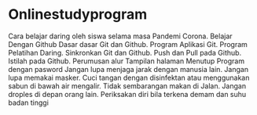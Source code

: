# Onlinestudyprogram
Cara belajar daring oleh siswa selama masa  Pandemi Corona.
Belajar Dengan Github
Dasar dasar Git dan Github.
Program Aplikasi Git.
Program Pelatihan Daring.
Sinkronkan Git dan Github.
Push dan Pull pada Github.
Istilah pada Github.
Perumusan alur
Tampilan halaman
Menutup Program dengan pasword
Jangan lupa menjaga jarak dengan manusia lain.
Jangan lupa memakai masker.
Cuci tangan dengan disinfektan atau menggunakan sabun di bawah air mengalir.
Tidak sembarangan makan di Jalan.
Jangan droples di depan orang lain.
Periksakan diri bila terkena demam dan suhu badan tinggi
